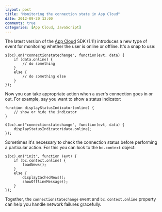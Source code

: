 ```yaml
---
layout: post
title: "Monitoring the connection state in App Cloud"
date: 2012-09-20 12:00
comments: true
categories: [App Cloud, JavaScript]
---
```


The latest version of the [App Cloud][1] SDK (1.11) introduces a new type of
event for monitoring whether the user is online or offline. It's a snap to
use:

    $(bc).on("connectionstatechange", function(evt, data) {
        if (data.online) {
            // do something
        }
        else {
            // do something else
        }
    });

Now you can take appropriate action when a user's connection goes in or out.
For example, say you want to show a status indicator:

    function displayStatusIndicator(online) {
        // show or hide the indicator
    }

    $(bc).on("connectionstatechange", function(evt, data) {
        displayStatusIndicator(data.online);
    });

Sometimes it's necessary to check the connection status before performing a
particular action. For this you can look to the `bc.context` object:

    $(bc).on("init", function (evt) {
        if (bc.context.online) {
            loadNews();
        }
        else {
            displayCachedNews();
            showOfflineMessage();
        }
    });

Together, the `connectionstatechange` event and `bc.context.online` property
can help you handle network failures gracefully.

[1]: http://appcloud.brightcove.com